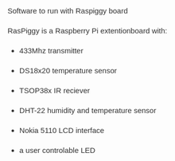 <html>
	<head>
		<title></title>
	</head>
	<body>
		<p style="box-sizing: border-box; margin: 15px 0px; color: rgb(51, 51, 51); font-family: Helvetica, arial, freesans, clean, sans-serif; font-size: 15px; line-height: 25px;">
			Software to run with Raspiggy board</p>
		<p style="box-sizing: border-box; margin: 15px 0px; color: rgb(51, 51, 51); font-family: Helvetica, arial, freesans, clean, sans-serif; font-size: 15px; line-height: 25px;">
			RasPiggy is a Raspberry Pi extentionboard with:</p>
		<ul>
			<li style="box-sizing: border-box; margin-top: 15px; margin-right: 0px; margin-left: 0px; color: rgb(51, 51, 51); font-family: Helvetica, arial, freesans, clean, sans-serif; font-size: 15px; line-height: 25px; margin-bottom: 0px !important;">
				433Mhz transmitter</li>
			<li style="box-sizing: border-box; margin-top: 15px; margin-right: 0px; margin-left: 0px; color: rgb(51, 51, 51); font-family: Helvetica, arial, freesans, clean, sans-serif; font-size: 15px; line-height: 25px; margin-bottom: 0px !important;">
				DS18x20 temperature sensor</li>
			<li style="box-sizing: border-box; margin-top: 15px; margin-right: 0px; margin-left: 0px; color: rgb(51, 51, 51); font-family: Helvetica, arial, freesans, clean, sans-serif; font-size: 15px; line-height: 25px; margin-bottom: 0px !important;">
				TSOP38x IR reciever</li>
			<li style="box-sizing: border-box; margin-top: 15px; margin-right: 0px; margin-left: 0px; color: rgb(51, 51, 51); font-family: Helvetica, arial, freesans, clean, sans-serif; font-size: 15px; line-height: 25px; margin-bottom: 0px !important;">
				DHT-22 humidity and temperature sensor</li>
			<li style="box-sizing: border-box; margin-top: 15px; margin-right: 0px; margin-left: 0px; color: rgb(51, 51, 51); font-family: Helvetica, arial, freesans, clean, sans-serif; font-size: 15px; line-height: 25px; margin-bottom: 0px !important;">
				Nokia 5110 LCD interface</li>
			<li style="box-sizing: border-box; margin-top: 15px; margin-right: 0px; margin-left: 0px; color: rgb(51, 51, 51); font-family: Helvetica, arial, freesans, clean, sans-serif; font-size: 15px; line-height: 25px; margin-bottom: 0px !important;">
				a user controlable LED</li>
		</ul>
	</body>
</html>
